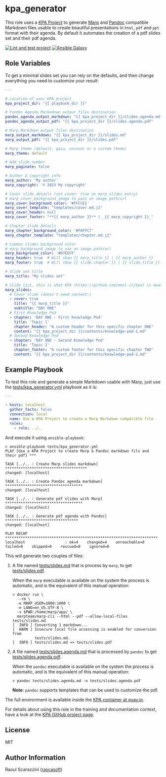 kpa_generator
=============

This role uses a [KPA Project](https://github.com/mmul-it/kpa) to generate
[Marp](https://marp.app/#get-started) and [Pandoc](https://pandoc.org/MANUAL.html) compatible Markdown files usable to
create beautiful presentations in `html`, `pdf` and `ppt` format with their
agenda.
By default it automates the creation of a pdf slides set and their pdf agenda.

[![Lint and test project](https://github.com/mmul-it/kpa_generator/actions/workflows/main.yml/badge.svg)](https://github.com/mmul-it/kpa_generator/actions/workflows/main.yml)
[![Ansible Galaxy](https://img.shields.io/badge/ansible--galaxy-kpa_generator-blue.svg)](https://galaxy.ansible.com/mmul/kpa_generator)


Role Variables
--------------

To get a minimal slides set you can rely on the defaults, and then change
everything you need to customize your result:

```yaml
---

# Location of your KPA project
kpa_project_dir: "{{ playbook_dir }}"

# Pandoc Agenda Markedown output files destination
pandoc_agenda_output_markdown: "{{ kpa_project_dir }}/slides.agenda.md"
pandoc_agenda_output_pdf: "{{ kpa_project_dir }}/slides.agenda.pdf"

# Marp Markdown output files destination
marp_output_markdown: "{{ kpa_project_dir }}/slides.md"
marp_output_pdf: "{{ kpa_project_dir }}/slides.pdf"

# Marp theme (default, gaia, uncover or a custom theme)
marp_theme: default

# Add slide number
marp_paginate: false

# Author & Copyright info
marp_author: 'My author'
marp_copyright: '© 2023 My copyright'

# Cover slide details (set cover: true on marp_slides entry)
# marp_cover_background_image to pass an image path/url
marp_cover_background_color: '#FFCCE1'
marp_cover_template: "templates/cover.md.j2"
marp_cover_header: null
marp_cover_footer: "**{{ marp_author }}** | _{{ marp_copyright }}_"

# Chapter slide details
marp_chapter_background_color: '#FAFFC7'
marp_chapter_template: "templates/chapter.md.j2"

# Common slides background color
# marp_background_image to use an image path/url
marp_background_color: '#D7EEFF'
marp_header: true  # Will show {{ marp_title }} | {{ marp_author }}
marp_footer: true  # Will show {{ slide.chapter }} | {{ slide.title }}

# Slide set title
marp_title: "My slides set"

# Slide list, this is what KPA (https://github.com/mmul-it/kpa) is meant for
marp_slides:
  # Cover slide (doesn't need content:)
  - cover: true
    title: "{{ marp_title }}"
    subtitle: "DAY ONE"
  # First Knowledge Pod
  - chapter: 'DAY ONE - First Knowledge Pod'
    title: 'Topic 1'
    chapter_header: "A custom header for this specific chapter ONE"
    content: "{{ kpa_project_dir }}/contents/knowledge-pod-1.md"
  # Second Knowledge Pod
  - chapter: 'DAY ONE - Second Knowledge Pod'
    title: 'Topic 2'
    chapter_footer: "A custom footer for this specific chapter TWO"
    content: "{{ kpa_project_dir }}/contents/knowledge-pod-2.md"
```

Example Playbook
----------------

To test this role and generate a simple Markdown usable with Marp, just use the
[tests/kpa_generator.yml](tests/kpa_generator.yml)
playbook as it is:

```yaml
---

- hosts: localhost
  gather_facts: false
  connection: local
  name: Use a KPA Project to create a Marp Markdown compatible file
  roles:
    - role: ../..
```

And execute it using `ansible-playbook`:

```console
> ansible-playbook tests/kpa_generator.yml
PLAY [Use a KPA Project to create Marp & Pandoc markdown fils and their pdf] ***

TASK [../.. : Create Marp slides markdown] *************************************
changed: [localhost]

TASK [../.. : Create Pandoc agenda markdown] ***********************************
changed: [localhost]

TASK [../.. : Generate pdf slides with Marp] ***********************************
changed: [localhost]

TASK [../.. : Generate pdf agenda with Pandoc] *********************************
changed: [localhost]

PLAY RECAP *********************************************************************
localhost                  : ok=4    changed=4    unreachable=0    failed=0    skipped=0    rescued=0    ignored=0
```

This will generate two couples of files:

1. A file named [tests/slides.md](tests/slides.md) that is process by `marp`, to
   get [tests/slides.pdf](tests/slides.pdf).

   When the `marp` executable is available on the system the process is
   automatic, and is the equivalent of this manual operation:

   ```console
   > docker run \
     --rm \
     -e MARP_USER=1000:1000 \
     -e LANG=en_US.UTF-8 \
     -v $PWD:/home/marp/app/ \
     marpteam/marp-cli --html --pdf --allow-local-files tests/slides.md
   [  INFO ] Converting 1 markdown...
   [  WARN ] Insecure local file accessing is enabled for conversion from
             tests/slides.md.
   [  INFO ] tests/slides.md => tests/slides.pdf
   ```

2. A file named [tests/slides.agenda.md](tests/slides.agenda.md) that is
   processed by `pandoc` to get [tests/slides.agenda.pdf](tests/slides.agenda.pdf).

   When the `pandoc` executable is available on the system the process is
   automatic, and is the equivalent of this manual operation:

   ```console
   > pandoc tests/slides.agenda.md -o tests/slides.agenda.pdf
   ```

   **Note**: `pandoc` supports templates that can be used to customize the pdf.

The full environment is available inside the [KPA container at quay.io](https://quay.io/repository/mmul/kpa).

For details about using this role in the training and documentation context,
have a look at the [KPA GitHub project page](https://github.com/mmul-it/kpa).

License
-------

MIT

Author Information
------------------

Raoul Scarazzini ([rascasoft](https://github.com/rascasoft))
